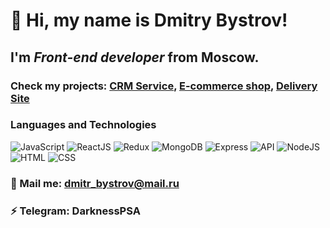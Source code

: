 # 👋 Hi, my name is **Dmitry Bystrov**!
## I'm *Front-end developer* from Moscow.
### Check my projects: [CRM Service](https://crm-logistic.herokuapp.com/), [E-commerce shop](https://e-commerce-here.herokuapp.com/), [Delivery Site](https://delivery-fooods.web.app/)
### Languages and Technologies
![JavaScript](https://img.shields.io/badge/-JavaScript-090909?style=for-the-badge&logo=JavaScript)
![ReactJS](https://img.shields.io/badge/-React-090909?style=for-the-badge&logo=React)
![Redux](https://img.shields.io/badge/-Redux-090909?style=for-the-badge&logo=Redux)
![MongoDB](https://img.shields.io/badge/-MongoDB-090909?style=for-the-badge&logo=MongoDB)
![Express](https://img.shields.io/badge/-Express-090909?style=for-the-badge&logo=Express)
![API](https://img.shields.io/badge/-REST&#032;API-090909?style=for-the-badge)
![NodeJS](https://img.shields.io/badge/-NodeJs-090909?style=for-the-badge&logo=Node)
![HTML](https://img.shields.io/badge/-HTML-090909?style=for-the-badge&logo=html5)
![CSS](https://img.shields.io/badge/-CSS-090909?style=for-the-badge&logo=css3)
### 💬 Mail me: dmitr_bystrov@mail.ru
### ⚡ Telegram: DarknessPSA
#


<!--
**SamFlayer/SamFlayer** is a ✨ _special_ ✨ repository because its `README.md` (this file) appears on your GitHub profile.

Here are some ideas to get you started:

- 🔭 I’m currently working on ...
- 🌱 I’m currently learning ...
- 👯 I’m looking to collaborate on ...
- 🤔 I’m looking for help with ...
- 💬 Ask me about ...
- 📫 How to reach me: ...
- 😄 Pronouns: ...
- ⚡ Fun fact: ...
-->
